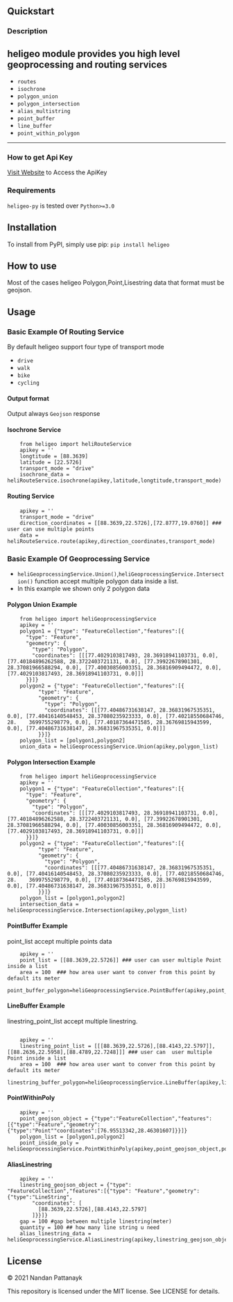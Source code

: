 
## Quickstart

### Description
heligeo module provides you high level geoprocessing and routing services 
---

* `routes`
* `isochrone`
* `polygon_union`
* `polygon_intersection`
* `alias_multistring`
* `point_buffer`
* `line_buffer`
* `point_within_polygon`

***

### How to get Api Key
[Visit Website](https://heliware.co.in/) to Access the ApiKey

### Requirements
`heligeo-py` is tested over `Python>=3.0`

## Installation
To install from PyPI, simply use pip:
```pip install heligeo```

## How to use
Most of the cases heligeo Polygon,Point,Lisestring data that format must be geojson.

## Usage

### Basic Example Of Routing Service 
By default heligeo support four type of transport mode 
* `drive`
* `walk`
* `bike`
* `cycling`

#### Output format 
Output always `Geojson` response
#### Isochrone Service
``` 
    from heligeo import heliRouteService
    apikey = ''
    longtitude = [88.3639]
    latitude = [22.5726]
    transport_mode = "drive" 
    isochrone_data = heliRouteService.isochrone(apikey,latitude,longtitude,transport_mode)
```
#### Routing Service
```
    apikey = ''
    transport_mode = "drive" 
    direction_coordinates = [[88.3639,22.5726],[72.8777,19.0760]] ### user can use multiple points
    data = heliRouteService.route(apikey,direction_coordinates,transport_mode)

```

### Basic Example Of Geoprocessing Service 
* `heliGeoprocessingService.Union()`,`heliGeoprocessingService.Intersection()` function  accept multiple polygon data inside a list.
* In this example we shown only 2 polygon data 


#### Polygon Union Example
```
    from heligeo import heliGeoprocessingService
    apikey = ''
    polygon1 = {"type": "FeatureCollection","features":[{
      "type": "Feature",
      "geometry": {
        "type": "Polygon",
        "coordinates": [[[77.4029103817493, 28.36918941103731, 0.0], [77.40184896262588, 28.3722403721131, 0.0], [77.39922678901301, 28.37081966588294, 0.0], [77.40030856003351, 28.36816909494472, 0.0], [77.4029103817493, 28.36918941103731, 0.0]]]
      }}]}
    polygon2 = {"type": "FeatureCollection","features":[{
          "type": "Feature",
          "geometry": {
            "type": "Polygon",
            "coordinates": [[[77.40486731638147, 28.36831967535351, 0.0], [77.40416140548453, 28.37080235923333, 0.0], [77.40218550684746, 28.    3699755298779, 0.0], [77.40187364471585, 28.36769815943599, 0.0], [77.40486731638147, 28.36831967535351, 0.0]]]
          }}]}
    polygon_list = [polygon1,polygon2]
    union_data = heliGeoprocessingService.Union(apikey,polygon_list)

```
#### Polygon Intersection Example 

```
    from heligeo import heliGeoprocessingService
    apikey = ''
    polygon1 = {"type": "FeatureCollection","features":[{
      "type": "Feature",
      "geometry": {
        "type": "Polygon",
        "coordinates": [[[77.4029103817493, 28.36918941103731, 0.0], [77.40184896262588, 28.3722403721131, 0.0], [77.39922678901301, 28.37081966588294, 0.0], [77.40030856003351, 28.36816909494472, 0.0], [77.4029103817493, 28.36918941103731, 0.0]]]
      }}]}
    polygon2 = {"type": "FeatureCollection","features":[{
          "type": "Feature",
          "geometry": {
            "type": "Polygon",
            "coordinates": [[[77.40486731638147, 28.36831967535351, 0.0], [77.40416140548453, 28.37080235923333, 0.0], [77.40218550684746, 28.    3699755298779, 0.0], [77.40187364471585, 28.36769815943599, 0.0], [77.40486731638147, 28.36831967535351, 0.0]]]
          }}]}
    polygon_list = [polygon1,polygon2]
    intersection_data = heliGeoprocessingService.Intersection(apikey,polygon_list)
```

#### PointBuffer Example 
point_list accept multiple points data 
```
    apikey = ''
    point_list = [[88.3639,22.5726]] ### user can user multiple Point inside a list 
    area = 100  ### how area user want to conver from this point by default its meter
    point_buffer_polygon=heliGeoprocessingService.PointBuffer(apikey,point_list,area)

```

#### LineBuffer Example 
linestring_point_list accept multiple linestring.
```   

    apikey = ''
    linestring_point_list = [[[88.3639,22.5726],[88.4143,22.5797]],[[88.2636,22.5958],[88.4789,22.7248]]] ### user can  user multiple Point inside a list 
    area = 100  ### how area user want to conver from this point by default its meter
    linestring_buffer_polygon=heliGeoprocessingService.LineBuffer(apikey,linestring_point_list,area)
```
#### PointWithinPoly
```
    apikey = ''
    point_geojson_object = {"type":"FeatureCollection","features":[{"type":"Feature","geometry":                  {"type":"Point""coordinates":[76.95513342,28.46301607]}}]}
    polygon_list = [polygon1,polygon2]
    point_inside_poly = heliGeoprocessingService.PointWithinPoly(apikey,point_geojson_object,polygon_list)

```
#### AliasLinestring
```
    apikey = ''
    linestring_geojson_object = {"type": "FeatureCollection","features":[{"type": "Feature","geometry":{"type":"LineString",
        "coordinates": [
          [88.3639,22.5726],[88.4143,22.5797]
        ]}}]}
    gap = 100 #gap between multiple linestring(meter)
    quantity = 100 ## how many line string u need 
    alias_linestring_data = heliGeoprocessingService.AliasLinestring(apikey,linestring_geojson_object,gap,quantity)

```




## License
© 2021 Nandan Pattanayk

This repository is licensed under the MIT license. See LICENSE for details.
